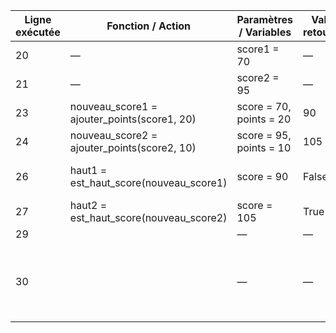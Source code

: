 | Ligne exécutée | Fonction / Action                           | Paramètres / Variables  | Valeur retournée | Affichage                                | Condition exécutée   |
|----------------|---------------------------------------------|-------------------------|------------------|------------------------------------------|----------------------|
| 20             | —                                           | score1 = 70             | —                | —                                        | —                    |
| 21             | —                                           | score2 = 95             | —                | —                                        | —                    |
| 23             | nouveau_score1 = ajouter_points(score1, 20) | score = 70, points = 20 | 90               | —                                        | —                    |
| 24             | nouveau_score2 = ajouter_points(score2, 10) | score = 95, points = 10 | 105              | —                                        | —                    |
| 26             | haut1 = est_haut_score(nouveau_score1)      | score  = 90             | False            | —                                        | score >= 100 → False |
| 27             | haut2 = est_haut_score(nouveau_score2)      | score =  105            | True             | —                                        |                      |
| 29             |                                             | —                       | —                |                                          | —                    |
| 30             |                                             | —                       | —                | Joueur 2 : 105 points, haut score ? True | —                    |
